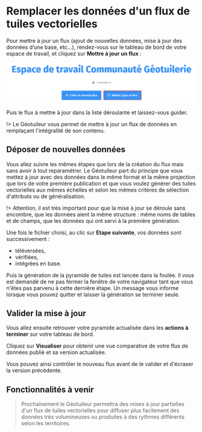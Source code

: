 # Remplacer les données d'un flux de tuiles vectorielles



Pour mettre à jour un flux (ajout de nouvelles données, mise à jour des données d’une base, etc...), rendez-vous sur le tableau de bord de votre espace de travail, et cliquez sur **Mettre à jour un flux** :

![Mettre à jour un flux](./img/replace-data/mettre-a-jour.png)

Puis le flux à mettre à jour dans la liste déroulante et laissez-vous guider.

!> Le Géotuileur vous permet de mettre à jour un flux de données en remplaçant l'intégralité de son contenu.

## Déposer de nouvelles données

Vous allez suivre les mêmes étapes que lors de la création du flux mais sans avoir à tout reparamétrer. Le Géotuileur part du principe que vous mettez à jour avec des données dans le même format et la même projection que lors de votre première publication et que vous voulez générer des tuiles vectorielles aux mêmes échelles et selon les mêmes critères de sélection d'attributs ou de généralisation.

!> Attention, il est très important pour que la mise à jour se déroule sans encombre, que les données aient la même structure : même noms de tables et de champs, que les données qui ont servi à la première génération.

Une fois le fichier choisi, au clic sur **Etape suivante**, vos données sont successivement :

- téléversées,
- vérifiées,
- intégrées en base.

Puis la génération de la pyramide de tuiles est lancée dans la foulée. Il vous est demandé de ne pas fermer la fenêtre de votre navigateur tant que vous n'êtes pas parvenu à cette dernière étape. Un message vous informe lorsque vous pouvez quitter et laisser la génération se terminer seule.

## Valider la mise à jour

Vous allez ensuite retrouver votre pyramide actualisée dans les **actions à terminer** sur votre tableau de bord.

Cliquez sur **Visualiser** pour obtenir une vue comparative de votre flux de données publié et sa version actualisée.

Vous pouvez ainsi contrôler le nouveau flux avant de le valider et d'écraser la version précédente.

## Fonctionnalités à venir

> Prochainement le Géotuileur permettra des mises à jour partielles d'un flux de tuiles vectorielles pour diffuser plus facilement des données très volumineuses ou produites à des rythmes différents selon les territoires.

